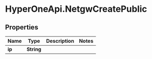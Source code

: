 # HyperOneApi.NetgwCreatePublic

## Properties

Name | Type | Description | Notes
------------ | ------------- | ------------- | -------------
**ip** | **String** |  | 


